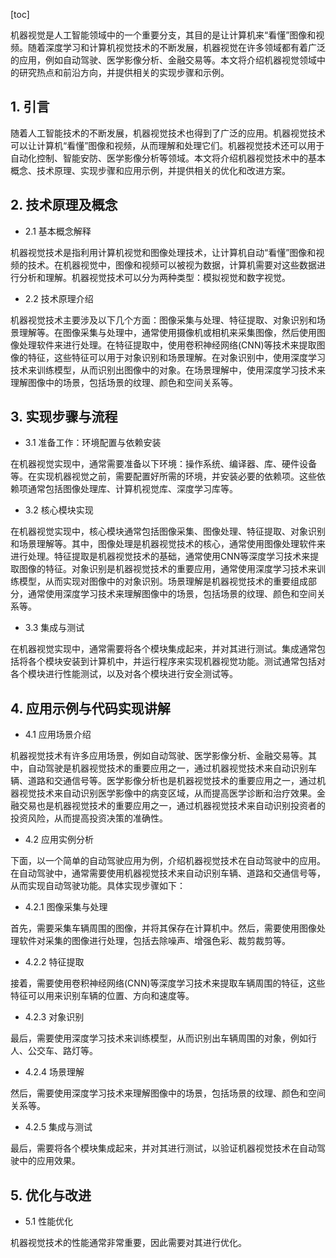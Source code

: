 
[toc]                    
                
                
机器视觉是人工智能领域中的一个重要分支，其目的是让计算机来“看懂”图像和视频。随着深度学习和计算机视觉技术的不断发展，机器视觉在许多领域都有着广泛的应用，例如自动驾驶、医学影像分析、金融交易等。本文将介绍机器视觉领域中的研究热点和前沿方向，并提供相关的实现步骤和示例。

## 1. 引言

随着人工智能技术的不断发展，机器视觉技术也得到了广泛的应用。机器视觉技术可以让计算机“看懂”图像和视频，从而理解和处理它们。机器视觉技术还可以用于自动化控制、智能安防、医学影像分析等领域。本文将介绍机器视觉技术中的基本概念、技术原理、实现步骤和应用示例，并提供相关的优化和改进方案。

## 2. 技术原理及概念

- 2.1 基本概念解释

机器视觉技术是指利用计算机视觉和图像处理技术，让计算机自动“看懂”图像和视频的技术。在机器视觉中，图像和视频可以被视为数据，计算机需要对这些数据进行分析和理解。机器视觉技术可以分为两种类型：模拟视觉和数字视觉。

- 2.2 技术原理介绍

机器视觉技术主要涉及以下几个方面：图像采集与处理、特征提取、对象识别和场景理解等。在图像采集与处理中，通常使用摄像机或相机来采集图像，然后使用图像处理软件来进行处理。在特征提取中，使用卷积神经网络(CNN)等技术来提取图像的特征，这些特征可以用于对象识别和场景理解。在对象识别中，使用深度学习技术来训练模型，从而识别出图像中的对象。在场景理解中，使用深度学习技术来理解图像中的场景，包括场景的纹理、颜色和空间关系等。

## 3. 实现步骤与流程

- 3.1 准备工作：环境配置与依赖安装

在机器视觉实现中，通常需要准备以下环境：操作系统、编译器、库、硬件设备等。在实现机器视觉之前，需要配置好所需的环境，并安装必要的依赖项。这些依赖项通常包括图像处理库、计算机视觉库、深度学习库等。

- 3.2 核心模块实现

在机器视觉实现中，核心模块通常包括图像采集、图像处理、特征提取、对象识别和场景理解等。其中，图像处理是机器视觉技术的核心，通常使用图像处理软件来进行处理。特征提取是机器视觉技术的基础，通常使用CNN等深度学习技术来提取图像的特征。对象识别是机器视觉技术的重要应用，通常使用深度学习技术来训练模型，从而实现对图像中的对象识别。场景理解是机器视觉技术的重要组成部分，通常使用深度学习技术来理解图像中的场景，包括场景的纹理、颜色和空间关系等。

- 3.3 集成与测试

在机器视觉实现中，通常需要将各个模块集成起来，并对其进行测试。集成通常包括将各个模块安装到计算机中，并运行程序来实现机器视觉功能。测试通常包括对各个模块进行性能测试，以及对各个模块进行安全测试等。

## 4. 应用示例与代码实现讲解

- 4.1 应用场景介绍

机器视觉技术有许多应用场景，例如自动驾驶、医学影像分析、金融交易等。其中，自动驾驶是机器视觉技术的重要应用之一，通过机器视觉技术来自动识别车辆、道路和交通信号等。医学影像分析也是机器视觉技术的重要应用之一，通过机器视觉技术来自动识别医学影像中的病变区域，从而提高医学诊断和治疗效果。金融交易也是机器视觉技术的重要应用之一，通过机器视觉技术来自动识别投资者的投资风险，从而提高投资决策的准确性。

- 4.2 应用实例分析

下面，以一个简单的自动驾驶应用为例，介绍机器视觉技术在自动驾驶中的应用。在自动驾驶中，通常需要使用机器视觉技术来自动识别车辆、道路和交通信号等，从而实现自动驾驶功能。具体实现步骤如下：

- 4.2.1 图像采集与处理

首先，需要采集车辆周围的图像，并将其保存在计算机中。然后，需要使用图像处理软件对采集的图像进行处理，包括去除噪声、增强色彩、裁剪裁剪等。

- 4.2.2 特征提取

接着，需要使用卷积神经网络(CNN)等深度学习技术来提取车辆周围的特征，这些特征可以用来识别车辆的位置、方向和速度等。

- 4.2.3 对象识别

最后，需要使用深度学习技术来训练模型，从而识别出车辆周围的对象，例如行人、公交车、路灯等。

- 4.2.4 场景理解

然后，需要使用深度学习技术来理解图像中的场景，包括场景的纹理、颜色和空间关系等。

- 4.2.5 集成与测试

最后，需要将各个模块集成起来，并对其进行测试，以验证机器视觉技术在自动驾驶中的应用效果。

## 5. 优化与改进

- 5.1 性能优化

机器视觉技术的性能通常非常重要，因此需要对其进行优化。

